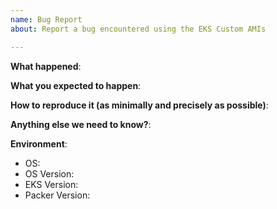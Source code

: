 ```yaml
---
name: Bug Report
about: Report a bug encountered using the EKS Custom AMIs

---
```


<!-- Please use this template while reporting a bug and provide as much info as possible. Please also search for existing open and closed issues that may answer your question. Thanks!-->

**What happened**:

**What you expected to happen**:

**How to reproduce it (as minimally and precisely as possible)**:

**Anything else we need to know?**:

**Environment**:
- OS:
- OS Version:
- EKS Version:
- Packer Version:

<!-- If this is a security issue, please do not discuss on GitHub. Please report any suspected or confirmed security issues to AWS Security https://aws.amazon.com/security/vulnerability-reporting/ -->
